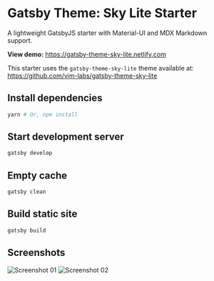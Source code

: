 # Gatsby Theme: Sky Lite Starter

A lightweight GatsbyJS starter with Material-UI and MDX Markdown support.

**View demo:**
https://gatsby-theme-sky-lite.netlify.com

This starter uses the `gatsby-theme-sky-lite` theme available at:
https://github.com/vim-labs/gatsby-theme-sky-lite

## Install dependencies

```bash
yarn # Or, npm install
```

## Start development server

```bash
gatsby develop
```

## Empty cache

```bash
gatsby clean
```

## Build static site

```bash
gatsby build
```

## Screenshots

![Screenshot 01](https://user-images.githubusercontent.com/25379378/69492728-f6e0e200-0e5a-11ea-9601-4d76414a792e.png)
![Screenshot 02](https://user-images.githubusercontent.com/25379378/69492729-f6e0e200-0e5a-11ea-9508-94c69dff22e8.png)
